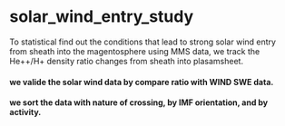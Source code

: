 # solar_wind_entry_study

To statistical find out the conditions that lead to strong solar wind entry from sheath into the magentosphere using MMS data, we track the He++/H+ density ratio changes from sheath into plasamsheet.
#### we valide the solar wind data by compare ratio with WIND SWE data.
#### we sort the data with nature of crossing, by IMF orientation, and by activity.

